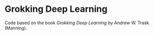 # Grokking Deep Learning

Code based on the book *Grokking Deep Learning* by Andrew W. Trask (Manning).